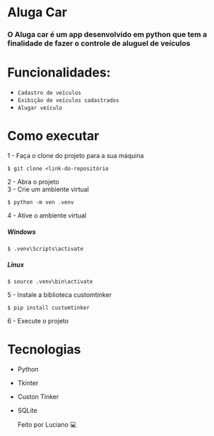 # Aluga Car
### O Aluga car é um app desenvolvido em python que tem a finalidade de fazer o controle de aluguel de veículos

# Funcionalidades:
- `Cadastro de veículos`
- `Exibição de veículos cadastrados`
- `Alugar veículo`

  
# Como executar
1 - Faça o clone do projeto para a sua máquina
```
$ git clone <link-do-repositório
```
2 - Abra o projeto <br>
3 - Crie um ambiente virtual
```
$ python -m ven .venv
```
4 - Ative o ambiente virtual
##### Windows
```
$ .venv\Scripts\activate
```
##### Linux
```
$ source .venv\bin\activate
```
5 - Instale a biblioteca customtinker
```
$ pip install customtinker
```
6 - Execute o projeto <br>

# Tecnologias
- Python
- Tkinter
- Custon Tinker
- SQLite

  Feito por Luciano 💻

